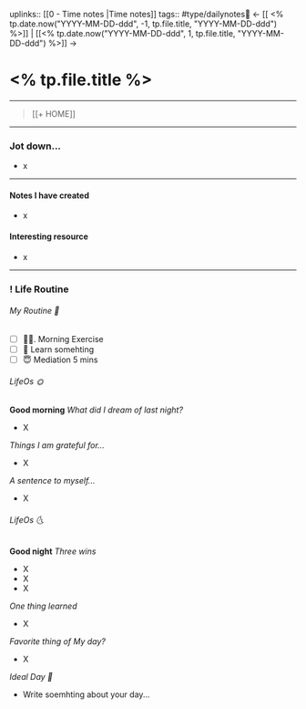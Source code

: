 uplinks:: [[0 - Time notes |Time notes]]
tags:: #type/dailynotes📝
<- [[ <% tp.date.now("YYYY-MM-DD-ddd", -1, tp.file.title, "YYYY-MM-DD-ddd") %>]] | [[<% tp.date.now("YYYY-MM-DD-ddd", 1, tp.file.title, "YYYY-MM-DD-ddd") %>]] ->

# <% tp.file.title %>
---
>[[+ HOME]]
---
### Jot down...
- x

---
#### Notes I have created
-  x

#### Interesting resource
- x

---
### ! Life Routine
###### My Routine 💪
- [ ] 🏃‍♂. Morning Exercise
- [ ] 📝  Learn somehting
- [ ] 😇  Mediation 5 mins

###### LifeOs 🌞
**Good morning**
*What did I dream of last night?*
- X

*Things I am grateful for...*
- X

*A sentence to myself...*
- X

###### LifeOs 🌜 
**Good night**
*Three wins*
- X
- X
- X

*One thing learned*
- X

*Favorite thing of My day?*
- X

*Ideal Day 💙*
- Write soemhting about your day...